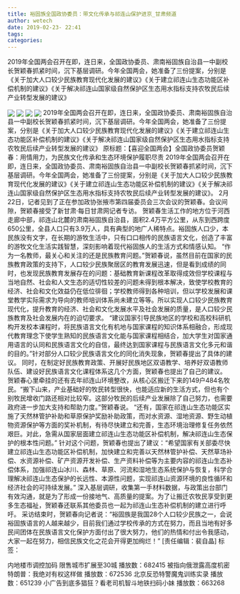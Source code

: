 ```yaml
---
title: 裕固族全国政协委员：带文化传承与祁连山保护进京_甘肃频道
author: wetech
date: 2019-02-23- 22:41
tags: 
categories: 
---
```

2019年全国两会召开在即，连日来，全国政协委员、肃南裕固族自治县一中副校长贺颖春抓紧时间，沉下基层调研。今年全国两会，她准备了三份提案，分别是《关于加大人口较少民族教育现代化发展的建议》《关于建立祁连山生态功能区补偿机制的建议》《关于解决祁连山国家级自然保护区生态用水指标支持农牧民后续产业转型发展的建议》
<!-- more -->
                
<img align="center" border="0" src="http://p2.ifengimg.com/fck/2019_08/b02b4d9815ad19c_w640_h427.jpg" />
                
<img align="center" border="0" src="http://p2.ifengimg.com/fck/2019_08/5911563abe1e699_w480_h640.jpg" />
                
<img align="center" border="0" src="http://p2.ifengimg.com/fck/2019_08/689a414bf4bd621_w640_h375.jpg" />
            
<img align="center" border="0" src="http://p2.ifengimg.com/a/2016/0810/204c433878d5cf9size1_w16_h16.png" />
2019年全国两会召开在即，连日来，全国政协委员、肃南裕固族自治县一中副校长贺颖春抓紧时间，沉下基层调研。今年全国两会，她准备了三份提案，分别是《关于加大人口较少民族教育现代化发展的建议》《关于建立祁连山生态功能区补偿机制的建议》《关于解决祁连山国家级自然保护区生态用水指标支持农牧民后续产业转型发展的建议》
原标题：【喜迎全国两会】全国政协委员贺颖春：用情用力，为民族文化传承和生态环境保护履职尽责
2019年全国两会召开在即，连日来，全国政协委员、肃南裕固族自治县一中副校长贺颖春抓紧时间，沉下基层调研。今年全国两会，她准备了三份提案，分别是《关于加大人口较少民族教育现代化发展的建议》《关于建立祁连山生态功能区补偿机制的建议》《关于解决祁连山国家级自然保护区生态用水指标支持农牧民后续产业转型发展的建议》。
2月22日，记者见到了正在参加政协张掖市第四届委员会三次会议的贺颖春。会议间隙，贺颖春接受了新甘肃·每日甘肃网记者专访。
贺颖春生活工作的地方位于河西走廊中部，祁连山北麓的肃南裕固族自治县，面积2.4万平方公里，从东到西跨度650公里，全县人口只有3.9万人，具有典型的地广人稀特点。裕固族人口少，本民族没有文字，在长期的游牧生活中，只有口口相传的民族语言文化，创造了丰富的游牧文化生活实践智慧，深刻影响着现代裕固族人的生活方式和情感认知。
“作为一名教师，最关心和关注的还是民族教育问题。”贺颖春说，虽然目前在国家的民族教育政策的支持下，人口较少民族聚居区的教育发展迅速，但是看到成绩的同时，也发现民族教育发展存在的问题：基础教育新课程改革取得成效但学校课程与当地自然、社会和人文生态的适切性较差的问题未得到根本解决，致使学校教育的经济、社会和文化效益仍在低位徘徊；学校教师得到各种培训，但以学校发展和课堂教学实际需求为导向的教师培训体系尚未建立等等。所以实现人口较少民族教育现代化，提升教育的经济、社会和文化发展水平及社会发展的质量，是人口较少民族教育及社会发展内在的迫切要求。
“建议国家引导民族地区的学校和高校科研机构开发校本课程时，将民族语言文化有机地与国家课程的知识体系相融合，形成现代教育理念下使学生熟知的民族语言文化能与国家课程相结合，加大学生对国家通用语言的认同和民族语言文化的自信，最终达到国家课程与民族语言文化多元和谐的目的。”针对部分人口较少民族语言文化的同化消失现象，贺颖春提出了具体的建议。
同时，在制定好民族教育政策、开展好民族地区双语教学、培养好双语教师队伍、建设好民族语言文化课程体系这几个方面，贺颖春也提出了自己的建议。
贺颖春心里牵挂的还有去年祁连山环境整改，从核心区搬迁下来的149户484名牧民。“搬下山来，产业基础好的牧民转型很快，也能适应新的生活方式，但也有个别牧民增收门路还相对比较窄。这部分牧民的后续产业发展除了自己努力，也需要政府进一步加大支持和帮助力度。”贺颖春说。
“还有，国家在祁连山生态功能区实施了天然林管护补助和草原保护奖励补助政策，而对水资源、湿地资源、野生动植物资源保护等方面的奖补机制，有待尽快建立和完善，生态环境治理修复任务依然艰巨。对此，急需从国家层面建立祁连山生态功能区补偿机制，解决祁连山生态保护的根本性问题。”
针对这个问题，贺颖春也提出了建议：“希望国家有关部委尽快建立祁连山生态功能区补偿机制，加快建立和完善以天然林管护补偿、天然草场补偿、水资源补偿、矿产资源开发补偿、生产资料补偿等为主要内容的祁连山生态补偿体系，加强祁连山冰川、森林、草原、河流和湿地生态系统保护与恢复，科学合理解决祁连山生态保护的长远性、本源性问题，实现祁连山资源环境的良性循环和经济社会的可持续发展。”
深入基层调研，收集第一手材料数据，与政策出台部门有效沟通，就是为了形成一份接地气、高质量的提案。为了让搬迁农牧民享受到更多生态福祉，贺颖春还联系其他委员也一起为祁连山生态补偿机制的建立进行呼吁。
采访结束时，贺颖春向记者说：“裕固族是我国28个人口较少民族之一，会说裕固族语言的人越来越少，目前我们通过学校传承的方式在努力，而且当地有好多民间团体在民族语言文化保护方面付出了很大努力，他们的热情和付出令我感动，大家一起在努力，相信民族文化之花会开得更加绚烂！”
[责任编辑：裴自晶]
标签：
 
 
 
             
内地楼市调控加码 限售城市扩展至30城
播放数：682415
被指向俄泄露高度机密 特朗普：我绝对有权这样做
播放数：672536
北京反恐特警魔鬼训练实录
播放数：651239
小广告到底多猖狂？看老司机智斗地铁扫码小妹
播放数：663268
